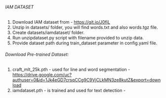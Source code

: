 
###### IAM DATASET
1. Download IAM dataset from - https://git.io/J0fjL
2. Unzip in datasets/ folder, you will find words.txt and also words.tgz file. 
3. Create datasets/iamdataset/ folder.
4. Run unzipdataset.py script with filename provided to unzip data.
5. Provide dataset path during train_dataset parameter in config.yaml file.

###### Download Pre-trained Dataset:
1. craft_mlt_25k.pth - used for line and word segmentation - https://drive.google.com/uc?authuser=0&id=1Jk4eGD7crsqCCg9C9VjCLkMN3ze8kutZ&export=download
2. iamdataset.pth - is trained and used for text detection - 
